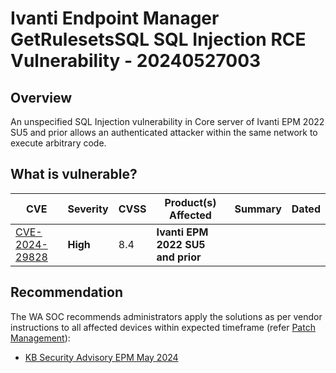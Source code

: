 # Ivanti Endpoint Manager GetRulesetsSQL SQL Injection RCE Vulnerability - 20240527003

## Overview

An unspecified SQL Injection vulnerability in Core server of Ivanti EPM 2022 SU5 and prior allows an authenticated attacker within the same network to execute arbitrary code.

## What is vulnerable?

| CVE                                                               | Severity | CVSS | Product(s) Affected               | Summary | Dated |
| ----------------------------------------------------------------- | -------- | ---- | --------------------------------- | ------- | ----- |
| [CVE-2024-29828](https://nvd.nist.gov/vuln/detail/CVE-2024-29828) | **High** | 8.4  | **Ivanti EPM 2022 SU5 and prior** |         |       |

## Recommendation

The WA SOC recommends administrators apply the solutions as per vendor instructions to all affected devices within expected timeframe (refer [Patch Management](../guidelines/patch-management.md)):

- [KB Security Advisory EPM May 2024](https://forums.ivanti.com/s/article/KB-Security-Advisory-EPM-May-2024?language=en_US)
